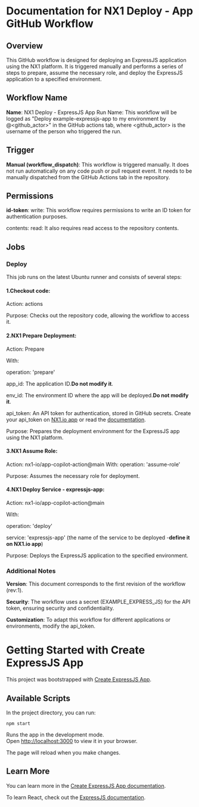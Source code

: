 # Documentation for NX1 Deploy - App GitHub Workflow

## Overview
This GitHub workflow is designed for deploying an ExpressJS application using the NX1 platform. It is triggered manually and performs a series of steps to prepare, assume the necessary role, and deploy the ExpressJS application to a specified environment.

## Workflow Name

**Name**: NX1 Deploy - ExpressJS App
Run Name: This workflow will be logged as "Deploy example-expressjs-app to my environment by @<github_actor>" in the GitHub actions tab, where <github_actor> is the username of the person who triggered the run.

## Trigger

**Manual (workflow_dispatch)**: This workflow is triggered manually. It does not run automatically on any code push or pull request event. It needs to be manually dispatched from the GitHub Actions tab in the repository.

## Permissions

**id-token**: write: This workflow requires permissions to write an ID token for authentication purposes.

contents: read: It also requires read access to the repository contents.

## Jobs

### Deploy

This job runs on the latest Ubuntu runner and consists of several steps:

#### 1.**Checkout code**:

Action: actions

Purpose: Checks out the repository code, allowing the workflow to access it.

#### 2.**NX1 Prepare Deployment**:

Action: Prepare

With:

operation: 'prepare'

app_id: The application ID.**Do not modify it**.

env_id: The environment ID where the app will be deployed.**Do not modify it**. 

api_token: An API token for authentication, stored in GitHub secrets. Create your api_token on [NX1.io app](https://app.nx1.io/) or read the [documentation](https://docs.nx1.io/).

Purpose: Prepares the deployment environment for the ExpressJS app using the NX1 platform.

#### 3.**NX1 Assume Role**:

Action: nx1-io/app-copilot-action@main
With:
operation: 'assume-role'

Purpose: Assumes the necessary role for deployment.

#### 4.**NX1 Deploy Service - expressjs-app**:

Action: nx1-io/app-copilot-action@main

With:

operation: 'deploy'

service: 'expressjs-app' (the name of the service to be deployed -**define it on NX1.io app**)

Purpose: Deploys the ExpressJS application to the specified environment.

### Additional Notes

**Version**: This document corresponds to the first revision of the workflow (rev:1).

**Security**: The workflow uses a secret (EXAMPLE_EXPRESS_JS) for the API token, ensuring security and confidentiality.

**Customization**: To adapt this workflow for different applications or environments, modify the api_token.


# Getting Started with Create ExpressJS App

This project was bootstrapped with [Create ExpressJS App](https://expressjs.com/).

## Available Scripts

In the project directory, you can run:

    npm start

Runs the app in the development mode.\
Open [http://localhost:3000](http://localhost:3000) to view it in your browser.

The page will reload when you make changes.

## Learn More

You can learn more in the [Create ExpressJS App documentation](https://expressjs.com/en/starter/installing.html).

To learn React, check out the [ExpressJS documentation](https://expressjs.com/).
